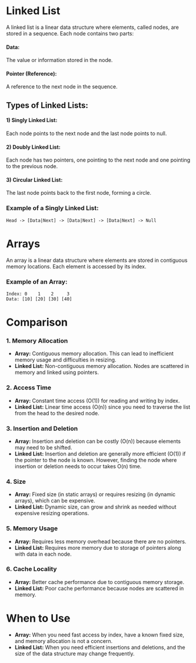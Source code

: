 # Linked List

A linked list is a linear data structure where elements, called nodes, are stored in a sequence.
Each node contains two parts:

#### Data:
The value or information stored in the node.

#### Pointer (Reference):
A reference to the next node in the sequence.

## Types of Linked Lists:
#### 1) Singly Linked List:
Each node points to the next node and the last node points to null.

#### 2) Doubly Linked List:
Each node has two pointers, one pointing to the next node and one pointing to the previous node.

#### 3) Circular Linked List:
The last node points back to the first node, forming a circle.

### Example of a Singly Linked List:
```plaintext
Head -> [Data|Next] -> [Data|Next] -> [Data|Next] -> Null
```


# Arrays

An array is a linear data structure where elements are stored in contiguous memory locations. Each element is accessed by its index.

### Example of an Array:
```plaintext
Index: 0    1    2     3
Data: [10] [20] [30] [40]
```

# Comparison

### 1. Memory Allocation
- **Array:** Contiguous memory allocation. This can lead to inefficient memory usage and difficulties in resizing.
- **Linked List:** Non-contiguous memory allocation. Nodes are scattered in memory and linked using pointers.

### 2. Access Time
- **Array:** Constant time access (O(1)) for reading and writing by index.
- **Linked List:** Linear time access (O(n)) since you need to traverse the list from the head to the desired node.

### 3. Insertion and Deletion
- **Array:** Insertion and deletion can be costly (O(n)) because elements may need to be shifted.
- **Linked List:** Insertion and deletion are generally more efficient (O(1)) if the pointer to the node is known. However, finding the node where insertion or deletion needs to occur takes O(n) time.

### 4. Size
- **Array:** Fixed size (in static arrays) or requires resizing (in dynamic arrays), which can be expensive.
- **Linked List:** Dynamic size, can grow and shrink as needed without expensive resizing operations.

### 5. Memory Usage
- **Array:** Requires less memory overhead because there are no pointers.
- **Linked List:** Requires more memory due to storage of pointers along with data in each node.

### 6. Cache Locality
- **Array:** Better cache performance due to contiguous memory storage.
- **Linked List:** Poor cache performance because nodes are scattered in memory.

# When to Use
- **Array:** When you need fast access by index, have a known fixed size, and memory allocation is not a concern.
- **Linked List:** When you need efficient insertions and deletions, and the size of the data structure may change frequently.


